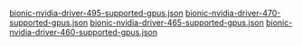 [bionic-nvidia-driver-495-supported-gpus.json](https://alex-tu-cc.github.io/get-nvidia-supported-gpus-json//bionic-nvidia-driver-495-supported-gpus.json)
[bionic-nvidia-driver-470-supported-gpus.json](https://alex-tu-cc.github.io/get-nvidia-supported-gpus-json//bionic-nvidia-driver-470-supported-gpus.json)
[bionic-nvidia-driver-465-supported-gpus.json](https://alex-tu-cc.github.io/get-nvidia-supported-gpus-json//bionic-nvidia-driver-465-supported-gpus.json)
[bionic-nvidia-driver-460-supported-gpus.json](https://alex-tu-cc.github.io/get-nvidia-supported-gpus-json//bionic-nvidia-driver-460-supported-gpus.json)
